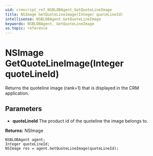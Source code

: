 ```yaml
---
uid: crmscript_ref_NSBLOBAgent_GetQuoteLineImage
title: NSImage GetQuoteLineImage(Integer quoteLineId)
intellisense: NSBLOBAgent.GetQuoteLineImage
keywords: NSBLOBAgent, GetQuoteLineImage
so.topic: reference
---
```


# NSImage GetQuoteLineImage(Integer quoteLineId)

Returns the quoteline image (rank=1) that is displayed in the CRM application.

## Parameters

* **quoteLineId** The product id of the quoteline the image belongs to.

**Returns:** NSImage

```crmscript
NSBLOBAgent agent;
Integer quoteLineId;
NSImage res = agent.GetQuoteLineImage(quoteLineId);
```

